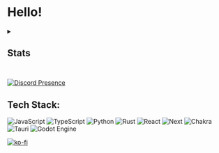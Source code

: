 # Hello!

<details>
<summary><h2>Stats</h2></summary>
<br>
  
[![Top Langs](https://github-readme-stats.vercel.app/api/top-langs/?username=durpyneko&theme=radical&size_weight=0.5&count_weight=0.5)]()

[![durpyneko's GitHub stats](https://github-readme-stats.vercel.app/api?username=durpyneko&theme=radical)]()

![Streaks](https://github-readme-streak-stats.herokuapp.com/?user=durpyneko&theme=radical&hide_border=false)

</details>

##
[![Discord Presence](https://lanyard.cnrad.dev/api/763864687481323620?bg=520039)](https://discord.com/users/763864687481323620)

## Tech Stack:

![JavaScript](https://img.shields.io/badge/javascript-%23323330.svg?style=for-the-badge&logo=javascript&logoColor=white)
![TypeScript](https://img.shields.io/badge/typescript-%23007ACC.svg?style=for-the-badge&logo=typescript&logoColor=white)
![Python](https://img.shields.io/badge/python-3670A0?style=for-the-badge&logo=python&logoColor=ffdd54)
![Rust](https://img.shields.io/badge/rust-%23000000.svg?style=for-the-badge&logo=rust&logoColor=white)
![React](https://img.shields.io/badge/react-%2320232a.svg?style=for-the-badge&logo=react&logoColor=%2361DAFB)
![Next](https://img.shields.io/badge/next%20js-000000?style=for-the-badge&logo=nextdotjs&logoColor=white)
![Chakra](https://img.shields.io/badge/chakra-%234ED1C5.svg?style=for-the-badge&logo=chakraui&logoColor=white)
![Tauri](https://img.shields.io/badge/tauri-%2324C8DB.svg?style=for-the-badge&logo=tauri&logoColor=%23FFFFFF)
![Godot Engine](https://img.shields.io/badge/GODOT-%23FFFFFF.svg?style=for-the-badge&logo=godot-engine)

[![ko-fi](https://ko-fi.com/img/githubbutton_sm.svg)](https://ko-fi.com/X8X0SE0PQ)
